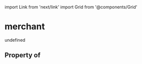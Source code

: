 import Link from 'next/link'
import Grid from '@components/Grid'

# merchant

undefined

## Property of



